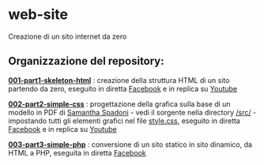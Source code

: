 # web-site
 Creazione di un sito internet da zero

## Organizzazione del repository:

[__001-part1-skeleton-html__](http://htmlpreview.github.io/?https://raw.githubusercontent.com/fremsoft/web-site/master/001-part1-skeleton-html/index.html) : creazione della struttura HTML di un sito partendo da zero, eseguito in diretta [Facebook](https://www.facebook.com/fremsoft/videos/10158128021364609/) e in replica su [Youtube](https://youtu.be/1NVpImEmx0Q)

[__002-part2-simple-css__](http://htmlpreview.github.io/?https://raw.githubusercontent.com/fremsoft/web-site/master/002-part2-simple-css/index.html)
 : progettazione della grafica sulla base di un modello in PDF di [Samantha Spadoni](https://www.linkedin.com/in/samanthaspadoni/) - vedi il sorgente nella directory [/src/](./002-part2-simple-css/src/) - impostando tutti gli elementi grafici nel file [style.css](./002-part2-simple-css/css/style.css), eseguito in diretta [Facebook](https://www.facebook.com/fremsoft/videos/10158152544319609/) e in replica su [Youtube](https://youtu.be/uA6fIRPYPUc)

[__003-part3-simple-php__](https://github.com/fremsoft/web-site/tree/master/003-part3-simple-php)
 : conversione di un sito statico in sito dinamico, da HTML a PHP, eseguita in diretta [Facebook](https://www.facebook.com/fremsoft/videos/10158179695474609/) 
